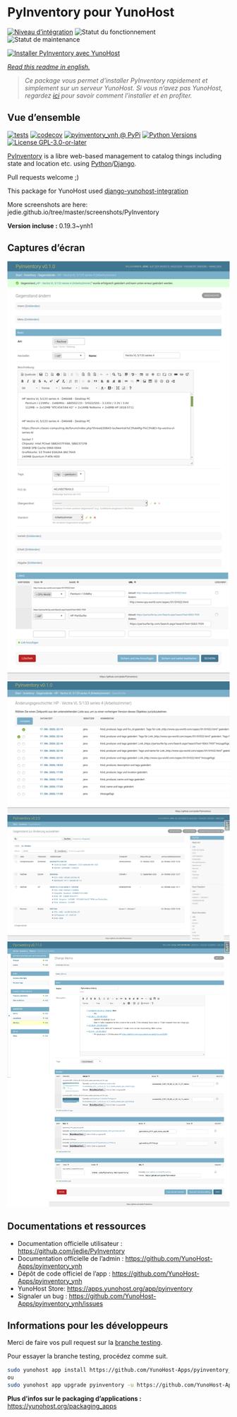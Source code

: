 <!--
N.B.: This README was automatically generated by https://github.com/YunoHost/apps/tree/master/tools/README-generator
It shall NOT be edited by hand.
-->

# PyInventory pour YunoHost

[![Niveau d’intégration](https://dash.yunohost.org/integration/pyinventory.svg)](https://dash.yunohost.org/appci/app/pyinventory) ![Statut du fonctionnement](https://ci-apps.yunohost.org/ci/badges/pyinventory.status.svg) ![Statut de maintenance](https://ci-apps.yunohost.org/ci/badges/pyinventory.maintain.svg)

[![Installer PyInventory avec YunoHost](https://install-app.yunohost.org/install-with-yunohost.svg)](https://install-app.yunohost.org/?app=pyinventory)

*[Read this readme in english.](./README.md)*

> *Ce package vous permet d’installer PyInventory rapidement et simplement sur un serveur YunoHost.
Si vous n’avez pas YunoHost, regardez [ici](https://yunohost.org/#/install) pour savoir comment l’installer et en profiter.*

## Vue d’ensemble

[![tests](https://github.com/YunoHost-Apps/pyinventory_ynh/actions/workflows/tests.yml/badge.svg?branch=main)](https://github.com/YunoHost-Apps/pyinventory_ynh/actions/workflows/tests.yml)
[![codecov](https://codecov.io/github/jedie/pyinventory_ynh/branch/main/graph/badge.svg)](https://app.codecov.io/github/jedie/pyinventory_ynh)
[![pyinventory_ynh @ PyPi](https://img.shields.io/pypi/v/pyinventory_ynh?label=pyinventory_ynh%20%40%20PyPi)](https://pypi.org/project/pyinventory_ynh/)
[![Python Versions](https://img.shields.io/pypi/pyversions/pyinventory_ynh)](https://github.com/YunoHost-Apps/pyinventory_ynh/blob/main/pyproject.toml)
[![License GPL-3.0-or-later](https://img.shields.io/pypi/l/pyinventory_ynh)](https://github.com/YunoHost-Apps/pyinventory_ynh/blob/main/LICENSE)

[PyInventory](https://github.com/jedie/PyInventory) is a libre web-based management to catalog things including state and location etc. using [Python](https://www.python.org/)/[Django](https://www.djangoproject.com/).

Pull requests welcome ;)

This package for YunoHost used [django-yunohost-integration](https://github.com/YunoHost-Apps/django_yunohost_integration)

More screenshots are here: jedie.github.io/tree/master/screenshots/PyInventory


**Version incluse :** 0.19.3~ynh1

## Captures d’écran

![Capture d’écran de PyInventory](./doc/screenshots/pyinventory_v010_screenshot_2.png)
![Capture d’écran de PyInventory](./doc/screenshots/pyinventory_v010_screenshot_3.png)
![Capture d’écran de PyInventory](./doc/screenshots/pyinventory_v020_screenshot_1.png)
![Capture d’écran de PyInventory](./doc/screenshots/pyinventory_v0110_screenshot_memo_1.png)

## Documentations et ressources

* Documentation officielle utilisateur : <https://github.com/jedie/PyInventory>
* Documentation officielle de l’admin : <https://github.com/YunoHost-Apps/pyinventory_ynh>
* Dépôt de code officiel de l’app : <https://github.com/YunoHost-Apps/pyinventory_ynh>
* YunoHost Store: <https://apps.yunohost.org/app/pyinventory>
* Signaler un bug : <https://github.com/YunoHost-Apps/pyinventory_ynh/issues>

## Informations pour les développeurs

Merci de faire vos pull request sur la [branche testing](https://github.com/YunoHost-Apps/pyinventory_ynh/tree/testing).

Pour essayer la branche testing, procédez comme suit.

``` bash
sudo yunohost app install https://github.com/YunoHost-Apps/pyinventory_ynh/tree/testing --debug
ou
sudo yunohost app upgrade pyinventory -u https://github.com/YunoHost-Apps/pyinventory_ynh/tree/testing --debug
```

**Plus d’infos sur le packaging d’applications :** <https://yunohost.org/packaging_apps>